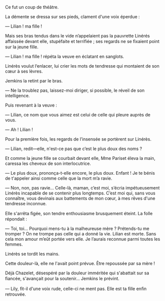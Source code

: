 Ce fut un coup de théâtre.

La démente se dressa sur ses pieds, clament d'une voix éperdue :

— Lilian ! ma fille !

Mais ses bras tendus dans le vide n’appelaient pas la pauvrette Linérés affaissée devant elle, stupéfaite et terrifiée ; ses regards ne se ﬁxaient point sur la jeune fille.

— Lilian ! ma fille ! répéta la veuve en éclatant en sanglots.

Linérès voulut l‘enlacer, lui crier les mots de tendresse qui montaient de
son cœur à ses lèvres.

Jemkins la retint par le bras.

— Ne la troublez pas, laissez-moi diriger, si possible, le réveil de son
intelligence.

Puis revenant à la veuve :

— Lilian, ce nom que vous aimez est celui de celle qui pleure auprès de vous.

— Ah ! Lilian !

Pour la première fois, les regards de l’insensée se portèrent sur Linérès.

— Lilian, redit—elle, n'est-ce pas que c’est le plus doux des noms ?

Et comme la jeune fille se courbait devant elle, Mme Pariset éleva la main,
caressa les cheveux de son interlocutrice.

— Le plus doux, prononça-t-elle encore, le plus doux. Enfant ! Je te bénis
de t'appeler ainsi comme celle que la mort m’a ravie.

— Non, non, pas ravie... Celle-là, maman, c’est moi, s’écria impétueusement Linérès incapable de se contenir plus longtemps. C’est moi qui, sans vous connaître, vous devinais aux battements de mon cœur, à mes rêves d'une tendresse inconnue.

Elle s'arrêta ﬁgée, son tendre enthousiasme brusquement éteint. La folle
répondait :

— Toi, toi... Pourquoi mens-tu à la malheureuse mère ? Prétends-tu me
tromper ? On ne trompe pas celle qui a donné la vie. Lilian est morte. Sans
cela mon amour m’eût portée vers elle. Je l’aurais reconnue parmi toutes les
femmes.

Linérès se tordit les mains.

Cette douleur-là, elle ne l'avait point prévue. Être repoussée par sa mère !

Déjà Chazelet, désespéré par la douleur imméritée qui s'abattait sur sa
ﬁancée, s'avançait pour la soutenir... Jemkins le prévint.

— Lily, ﬁt-il d'une voix rude, celle-ci ne ment pas. Elle est ta ﬁlle enﬁn
retrouvée.
